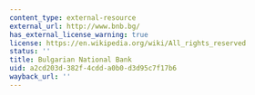 ```yaml
---
content_type: external-resource
external_url: http://www.bnb.bg/
has_external_license_warning: true
license: https://en.wikipedia.org/wiki/All_rights_reserved
status: ''
title: Bulgarian National Bank
uid: a2cd203d-382f-4cdd-a0b0-d3d95c7f17b6
wayback_url: ''
---
```


